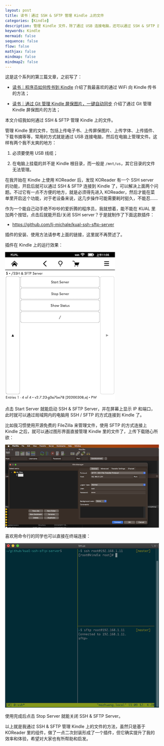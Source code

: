```yaml
---
layout: post
title: 读书｜通过 SSH & SFTP 管理 Kindle 上的文件
categories: [Kindle]
description: 管理 Kindle 文件，除了通过 USB 连接电脑，还可以通过 SSH & SFTP 连接。
keywords: Kindle
mermaid: false
sequence: false
flow: false
mathjax: false
mindmap: false
mindmap2: false
---
```


这是这个系列的第三篇文章，之前写了：

- [读书｜程序员如何传书到 Kindle](https://mp.weixin.qq.com/s?__biz=MzIwMDA3ODQzNA==&amp;mid=2459863533&amp;idx=1&amp;sn=877a0ddeee256b3d20cb3823e16d16a0&amp;chksm=81e88ce0b69f05f6b685d8a37ee6a990a92c0622490d1b57bb002198fbd6e27715490d783c2d&token=2139745814&lang=zh_CN#rd) 介绍了我最喜欢的通过 WiFi 向 Kindle 传书的方法；

- [读书｜通过 Git 管理 Kindle 屏保图片，一键自动同步](https://mp.weixin.qq.com/s?__biz=MzIwMDA3ODQzNA==&amp;mid=2459863542&amp;idx=1&amp;sn=14ca2937effee2202bdc09aa38b2c4d4&amp;chksm=81e88cfbb69f05edd607fc367acffe99782f7ec8f096523fbb4915c0398d6ad7f7641564fb02&token=2139745814&lang=zh_CN#rd) 介绍了通过 Git 管理 Kindle 屏保图片的方法；

本文介绍我如何通过 SSH & SFTP 管理 Kindle 上的文件。

管理 Kindle 里的文件，包括上传电子书、上传屏保图片、上传字体、上传插件、下载书摘等等，常用的方式就是通过 USB 连接电脑，然后在电脑上管理文件。这样有两个我不太爽的地方：

1. 必须要使用 USB 线缆；

2. 在电脑上挂载的并不是 Kindle 根目录，而一般是 `/mnt/us`，其它目录的文件无法管理。

在我开始在 Kindle 上使用 KOReader 后，发现 KOReader 有一个 SSH server 的功能，开启后就可以通过 SSH & SFTP 连接到 Kindle 了，可以解决上面两个问题。不过它有一点不方便的地方，就是必须得先进入 KOReader，然后才能在菜单里开启这个功能，对于老设备来说，这几步操作可能需要耗时挺久，不能忍……

作为一个能自己动手绝不吵吵的爱折腾的程序员，我就想着，能不能在 KUAL 里加两个按钮，点击后就能开启/关闭 SSH server？于是就制作了下面这款插件：

- <https://github.com/lj-michale/kual-ssh-sftp-server>

插件的安装、使用方法请参考上面的链接，这里就不再赘述了。

插件在 Kindle 上的运行效果：

![](/images/posts/kindle/ssh-sftp-server.png)

点击 Start Server 就能启动 SSH & SFTP Server，并在屏幕上显示 IP 和端口，此时就可以通过局域网内的电脑用 SSH / SFTP 的方式连接到 Kindle 了。

比如我习惯使用开源免费的 FileZilla 来管理文件，使用 SFTP 的方式连接上 Kindle 之后，就可以通过图形界面直接管理 Kindle 里的文件了，上传下载随心所欲：

![](/images/posts/kindle/filezilla-to-kindle.png)

喜欢用命令行的同学也可以直接在终端连接：

![](/images/posts/kindle/ssh-and-sftp.png)

使用完成后点击 Stop Server 就能关闭 SSH & SFTP Server。

以上就是我通过 SSH & SFTP 管理 Kindle 上的文件的方法，虽然只是基于 KOReader 里的组件，做了一点二次封装形成了一个插件，但它确实提升了我的效率和体验，希望对大家也有所帮助和启发。
